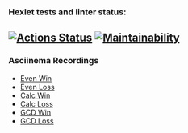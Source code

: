 ### Hexlet tests and linter status:
[![Actions Status](https://github.com/aleksandr-pronichev/java-project-61/actions/workflows/hexlet-check.yml/badge.svg)](https://github.com/aleksandr-pronichev/java-project-61/actions)
[![Maintainability](https://api.codeclimate.com/v1/badges/71de738da0be378eb55e/maintainability)](https://codeclimate.com/github/aleksandr-pronichev/java-project-61/maintainability)
---
### Asciinema Recordings
  - [Even Win](https://asciinema.org/a/S35NOjUbxUupMEs9dnKLN1ll3)
  - [Even Loss](https://asciinema.org/a/Z1wYtB1nAMnbYqJ0BR3477TkL)
  - [Calc Win](https://asciinema.org/a/v6A2KueSSaV2pbnKgIoHPGcp9)
  - [Calc Loss](https://asciinema.org/a/ncdA8nlGFjwIGkGYgvQPHPU7m)
  - [GCD Win](https://asciinema.org/a/g3cgPBqDIjXDKvUoVDVbomhiL)
  - [GCD Loss](https://asciinema.org/a/2M96cCjSheGqw26O6pX0O3bbu)
